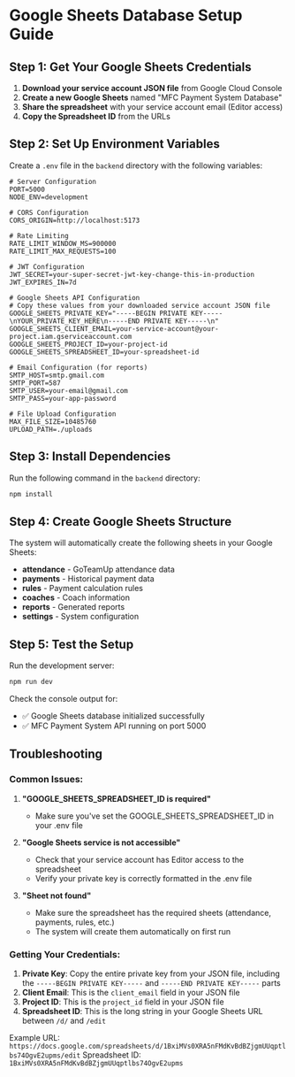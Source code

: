 # Google Sheets Database Setup Guide

## Step 1: Get Your Google Sheets Credentials

1. **Download your service account JSON file** from Google Cloud Console
2. **Create a new Google Sheets** named "MFC Payment System Database"
3. **Share the spreadsheet** with your service account email (Editor access)
4. **Copy the Spreadsheet ID** from the URLs

## Step 2: Set Up Environment Variables

Create a `.env` file in the `backend` directory with the following variables:

```env
# Server Configuration
PORT=5000
NODE_ENV=development

# CORS Configuration
CORS_ORIGIN=http://localhost:5173

# Rate Limiting
RATE_LIMIT_WINDOW_MS=900000
RATE_LIMIT_MAX_REQUESTS=100

# JWT Configuration
JWT_SECRET=your-super-secret-jwt-key-change-this-in-production
JWT_EXPIRES_IN=7d

# Google Sheets API Configuration
# Copy these values from your downloaded service account JSON file
GOOGLE_SHEETS_PRIVATE_KEY="-----BEGIN PRIVATE KEY-----\nYOUR_PRIVATE_KEY_HERE\n-----END PRIVATE KEY-----\n"
GOOGLE_SHEETS_CLIENT_EMAIL=your-service-account@your-project.iam.gserviceaccount.com
GOOGLE_SHEETS_PROJECT_ID=your-project-id
GOOGLE_SHEETS_SPREADSHEET_ID=your-spreadsheet-id

# Email Configuration (for reports)
SMTP_HOST=smtp.gmail.com
SMTP_PORT=587
SMTP_USER=your-email@gmail.com
SMTP_PASS=your-app-password

# File Upload Configuration
MAX_FILE_SIZE=10485760
UPLOAD_PATH=./uploads
```

## Step 3: Install Dependencies

Run the following command in the `backend` directory:

```bash
npm install
```

## Step 4: Create Google Sheets Structure

The system will automatically create the following sheets in your Google Sheets:

- **attendance** - GoTeamUp attendance data
- **payments** - Historical payment data
- **rules** - Payment calculation rules
- **coaches** - Coach information
- **reports** - Generated reports
- **settings** - System configuration

## Step 5: Test the Setup

Run the development server:

```bash
npm run dev
```

Check the console output for:
- ✅ Google Sheets database initialized successfully
- ✅ MFC Payment System API running on port 5000

## Troubleshooting

### Common Issues:

1. **"GOOGLE_SHEETS_SPREADSHEET_ID is required"**
   - Make sure you've set the GOOGLE_SHEETS_SPREADSHEET_ID in your .env file

2. **"Google Sheets service is not accessible"**
   - Check that your service account has Editor access to the spreadsheet
   - Verify your private key is correctly formatted in the .env file

3. **"Sheet not found"**
   - Make sure the spreadsheet has the required sheets (attendance, payments, rules, etc.)
   - The system will create them automatically on first run

### Getting Your Credentials:

1. **Private Key**: Copy the entire private key from your JSON file, including the `-----BEGIN PRIVATE KEY-----` and `-----END PRIVATE KEY-----` parts
2. **Client Email**: This is the `client_email` field in your JSON file
3. **Project ID**: This is the `project_id` field in your JSON file
4. **Spreadsheet ID**: This is the long string in your Google Sheets URL between `/d/` and `/edit`

Example URL: `https://docs.google.com/spreadsheets/d/1BxiMVs0XRA5nFMdKvBdBZjgmUUqptlbs74OgvE2upms/edit`
Spreadsheet ID: `1BxiMVs0XRA5nFMdKvBdBZjgmUUqptlbs74OgvE2upms` 
